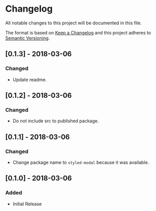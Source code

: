 # Changelog
All notable changes to this project will be documented in this file.

The format is based on [Keep a Changelog](http://keepachangelog.com/en/1.0.0/)
and this project adheres to [Semantic Versioning](http://semver.org/spec/v2.0.0.html).

## [0.1.3] - 2018-03-06
### Changed
- Update readme.

## [0.1.2] - 2018-03-06
### Changed
- Do not include src to published package.

## [0.1.1] - 2018-03-06
### Changed
- Change package name to `styled-modal` because it was available.

## [0.1.0] - 2018-03-06
### Added
- Initial Release
